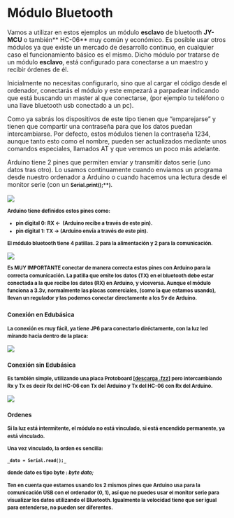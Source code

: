 
# Módulo Bluetooth

Vamos a utilizar en estos ejemplos un módulo **esclavo** de bluetooth **JY-MCU** o también** HC-06** muy común y económico. Es posible usar otros módulos ya que existe un mercado de desarrollo continuo, en cualquier caso el funcionamiento básico es el mismo. Dicho módulo por tratarse de un módulo **esclavo**, está configurado para conectarse a un maestro y recibir órdenes de él.  

Inicialmente no necesitas configurarlo, sino que al cargar el código desde el ordenador, conectarás el módulo y este empezará a parpadear indicando que está buscando un master al que conectarse, (por ejemplo tu teléfono o una llave bluetooth usb conectado a un pc).

Como ya sabrás los dispositivos de este tipo tienen que “emparejarse” y tienen que compartir una contraseña para que los datos puedan intercambiarse. Por defecto, estos módulos tienen la contraseña 1234, aunque tanto esto como el nombre, pueden ser actualizados mediante unos comandos especiales, llamados AT y que veremos un poco más adelante.

Arduino tiene 2 pines que permiten enviar y transmitir datos serie (uno datos tras otro). Lo usamos continuamente cuando enviamos un programa desde nuestro ordenador a Arduino o cuando hacemos una lectura desde el monitor serie (con un <strong style="font-size: 0.82em; line-height: 1.5;">Serial.print();**).

![](img/Captura_de_pantalla_2015-04-03_a_las_18.24.55.png)

Arduino tiene definidos estos pines como:

- pin digital 0: RX &lt;-  (Arduino recibe a través de este pin).
- pin digital 1: TX -&gt; (Arduino envía a través de este pin).

El módulo bluetooth tiene 4 patillas. 2 para la alimentación y 2 para la comunicación.

![](img/Captura_de_pantalla_2015-04-03_a_las_18.31.03.png)

Es MUY IMPORTANTE conectar de manera correcta estos pines con Arduino para la correcta comunicación. La patilla que emite los datos (TX) en el bluetooth debe estar conectada a la que recibe los datos (RX) en Arduino, y viceversa. Aunque el módulo funciona a 3.3v, normalmente las placas comerciales, (como la que estamos usando), llevan un regulador y las podemos conectar directamente a los 5v de Arduino. 

### Conexión en Edubásica

La conexión es muy fácil, ya tiene JP6 para conectarlo diréctamente, con la luz led mirando hacia dentro de la placa:

![](img/m4img3.png)

### Conexión sin Edubásica

Es también simple, utilizando una placa Protoboard [[descarga .fzz](http://fritzing.org/media/fritzing-repo/projects/c/conexion-hc-06/fritzing/base-arduino-hc-06.fzz)] pero **intercambiando Rx y Tx** es decir Rx del HC-06 con Tx del Arduino y Tx del HC-06 con Rx del Arduino.

![](http://fritzing.org/media/CACHE/images/fritzing-repo/projects/c/conexion-hc-06/images/Pantallazo-2018-02-23%2007-55-34/628c9a5c0468e73366492d1a906e81ec.png)

### Ordenes

Si la luz está intermitente, el módulo no está vinculado, si está encendido permanente, ya está vinculado.

Una vez vinculado, la orden es sencilla:

```cpp+lineNumbers:true
_dato = Serial.read();_

```

donde dato es tipo byte : _byte dato;_

Ten en cuenta que estamos usando los 2 mismos pines que Arduino usa para la comunicación USB con el ordenador (0, 1), así que **no puedes usar el monitor serie** para visualizar los datos utilizando el Bluetooth. Igualmente la velocidad tiene que ser igual para entenderse, no pueden ser diferentes.

